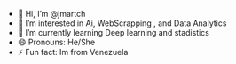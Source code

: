 - 👋 Hi, I’m @jmartch
- 👀 I’m interested in Ai, WebScrapping , and Data Analytics
- 🌱 I’m currently learning Deep learning and stadistics
- 😄 Pronouns: He/She
- ⚡ Fun fact: Im from Venezuela

<!---
jmartch/jmartch is a ✨ special ✨ repository because its `README.md` (this file) appears on your GitHub profile.
You can click the Preview link to take a look at your changes.
--->
